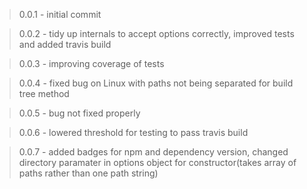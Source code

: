 >0.0.1 - initial commit

>0.0.2 - tidy up internals to accept options correctly, improved tests and added travis build

>0.0.3 - improving coverage of tests

>0.0.4 - fixed bug on Linux with paths not being separated for build tree method

>0.0.5 - bug not fixed properly

>0.0.6 - lowered threshold for testing to pass travis build

>0.0.7 - added badges for npm and dependency version, changed directory paramater in options object for constructor(takes array of paths rather than one path string)



